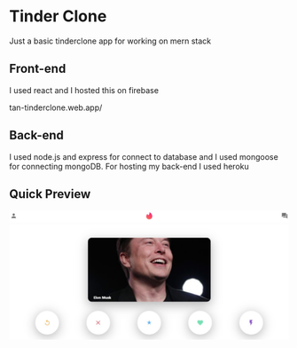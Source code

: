 # Tinder Clone
Just a basic tinderclone app for working on mern stack


## Front-end
I used react and I hosted this on firebase

tan-tinderclone.web.app/


## Back-end 
I used node.js  and express for connect to database and I used mongoose for connecting mongoDB. 
For hosting my back-end I used heroku


## Quick Preview

![](media/tinderApp.jpg )
